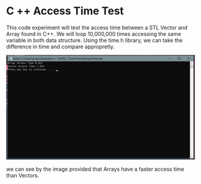 # C ++ Access Time Test

This code experiment will test the access time between a STL Vector and Array found in C++. We will loop 10,000,000 times accessing the same variable in both data structure. Using the time.h library, we can take the difference in time and compare appropretly. 

<img src="Repository Images/Access Time Demo.JPG">

we can see by the image provided that Arrays have a faster access time than Vectors. 
